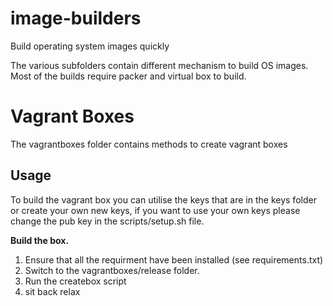 # image-builders
Build operating system images quickly

The various subfolders contain different mechanism to build OS
images. Most of the builds require packer and virtual box to 
build.

Vagrant Boxes
=============

The vagrantboxes folder contains methods to create vagrant boxes

Usage
-----

To build the vagrant box you can utilise the keys that are in the keys folder 
or create your own new keys, if you want to use your own keys please change 
the pub key in the scripts/setup.sh file.


**Build the box.**

1. Ensure that all the requirment have been installed (see requirements.txt)
2. Switch to the vagrantboxes/release folder.
3. Run the createbox script
4. sit back relax


